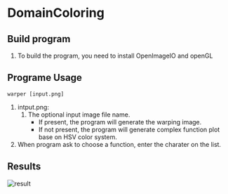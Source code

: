 # DomainColoring

## Build program
  1. To build the program, you need to install OpenImageIO and openGL

## Programe Usage

	warper [input.png]

1. intput.png: 
    1. The optional input image file name.
        * If present, the program will generate the warping image.
        * If not present, the program will generate complex function plot base on HSV color system.
2. When program ask to choose a function, enter the charater on the list.

## Results

![result](https://user-images.githubusercontent.com/117309623/209500350-0340e29a-fdec-42e6-b2b4-6140291f5576.PNG)
